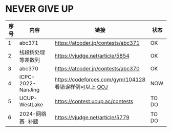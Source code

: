 # NEVER GIVE UP

| 序号 | 内容               | 链接                                                         | 状态  |
| ---- | ------------------ | ------------------------------------------------------------ | ----- |
| 1    | abc371             | https://atcoder.jp/contests/abc371                           | OK    |
| 2    | 线段树处理等差数列 | https://vjudge.net/article/5854                              | OK    |
| 3    | abc370             | https://atcoder.jp/contests/abc370                           | OK    |
| 4    | ICPC-2022-NanJing  | https://codeforces.com/gym/104128<br />看错误样例可以上 [QOJ](https://qoj.ac/contest/1093) | NOW   |
| 5    | UCUP-WestLake      | https://contest.ucup.ac/contests                             | TO DO |
| 6    | 2024-网络赛-补题   | https://vjudge.net/article/5779                              | TO DO |

